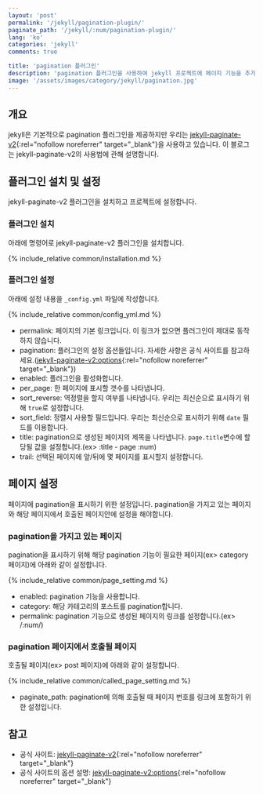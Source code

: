 ```yaml
---
layout: 'post'
permalink: '/jekyll/pagination-plugin/'
paginate_path: '/jekyll/:num/pagination-plugin/'
lang: 'ko'
categories: 'jekyll'
comments: true

title: 'pagination 플러그인'
description: 'pagination 플러그인을 사용하여 jekyll 프로젝트에 페이지 기능을 추가해보자.'
image: '/assets/images/category/jekyll/pagination.jpg'
---
```


## 개요
jekyll은 기본적으로 pagination 플러그인을 제공하지만 우리는 [jekyll-paginate-v2](https://github.com/sverrirs/jekyll-paginate-v2){:rel="nofollow noreferrer" target="_blank"}을 사용하고 있습니다.
이 블로그는 jekyll-paginate-v2의 사용법에 관해 설명합니다.

## 플러그인 설치 및 설정
jekyll-paginate-v2 플러그인을 설치하고 프로젝트에 설정합니다.

### 플러그인 설치
아래에 명령어로 jekyll-paginate-v2 플러그인을 설치합니다.

{% include_relative common/installation.md %}

### 플러그인 설정
아래에 설정 내용을 ```_config.yml``` 파일에 작성합니다.

{% include_relative common/config_yml.md %}

- permalink: 페이지의 기본 링크입니다. 이 링크가 없으면 플러그인이 제대로 동작하지 않습니다.
- pagination: 플러그인의 설정 옵션들입니다. 자세한 사항은 공식 사이트를 참고하세요.([jekyll-paginate-v2:options](https://github.com/sverrirs/jekyll-paginate-v2/blob/master/README-GENERATOR.md){:rel="nofollow noreferrer" target="_blank"})
- enabled: 플러그인을 활성화합니다.
- per_page: 한 페이지에 표시할 갯수를 나타냅니다.
- sort_reverse: 역정렬을 할지 여부를 나타냅니다. 우리는 최신순으로 표시하기 위해 ```true```로 설정합니다.
- sort_field: 정렬시 사용할 필드입니다. 우리는 최신순으로 표시하기 위해 ```date``` 필드를 이용합니다.
- title: pagination으로 생성된 페이지의 제목을 나타냅니다. ```page.title```변수에 할당될 값을 설정합니다.(ex> :title - page :num)
- trail: 선택된 페이지에 앞/뒤에 몇 페이지를 표시할지 설정합니다.

## 페이지 설정
페이지에 pagination을 표시하기 위한 설정입니다. pagination을 가지고 있는 페이지와 해당 페이지에서 호출된 페이지안에 설정을 해야합니다.

### pagination을 가지고 있는 페이지
pagination을 표시하기 위해 해당 pagination 기능이 필요한 페이지(ex> category 페이지)에 아래와 같이 설정합니다.

{% include_relative common/page_setting.md %}

- enabled: pagination 기능을 사용합니다.
- category: 해당 카테고리의 포스트를 pagination합니다.
- permalink: pagination 기능으로 생성된 페이지의 링크를 설정합니다.(ex> /:num/)

### pagination 페이지에서 호출될 페이지
호출될 페이지(ex> post 페이지)에 아래와 같이 설정합니다.

{% include_relative common/called_page_setting.md %}

- paginate_path: pagination에 의해 호출될 때 페이지 번호를 링크에 포함하기 위한 설정입니다.

## 참고
- 공식 사이트: [jekyll-paginate-v2](https://github.com/sverrirs/jekyll-paginate-v2/blob/master/README-GENERATOR.md){:rel="nofollow noreferrer" target="_blank"}
- 공식 사이트의 옵션 설명: [jekyll-paginate-v2:options](https://github.com/sverrirs/jekyll-paginate-v2/blob/master/README-GENERATOR.md){:rel="nofollow noreferrer" target="_blank"}